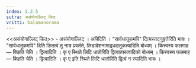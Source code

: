```yaml
---
index: 1.2.5
sutra: असंयोगाल्लिट् कित्
vritti: balamanorama
---
```


<<असंयोगाल्लिट् कित्>> - असंयोगाल्लिट् । अपिदिति । "सार्वधातुकमपि" दित्यस्तदनुवृत्तेरिति भावः । "सार्वधातुकमपि" दिति ङितत्वं तु नात्र प्रवर्तते, लिडादेशनामाद्र्धदातुकत्वादिति बोध्यम् । कित्त्वस्य फलमाह —  क्ङिति चेति । द्वित्वादिति । कृ ए स्थिते लिटि धातोरिति द्वित्वात्परत्वादिको बोध्यम् । कित्त्वस्य फलमाह —  क्ङिति चेति । द्वित्वादिति । कृ ए इति स्थिते लिटि धातोरिति द्वित्वं न स्यादिति भावः ।